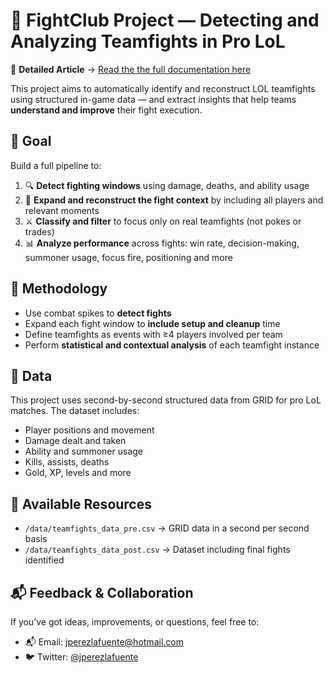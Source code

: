 # 🧠 FightClub Project — Detecting and Analyzing Teamfights in Pro LoL

📄 **Detailed Article** → [Read the the full documentation here](https://jperezlafuente.github.io/FightClub-project/)

This project aims to automatically identify and reconstruct LOL teamfights using structured in-game data — and extract insights that help teams **understand and improve** their fight execution.

## 🎯 Goal

Build a full pipeline to:

1. 🔍 **Detect fighting windows** using damage, deaths, and ability usage  
2. 🧠 **Expand and reconstruct the fight context** by including all players and relevant moments  
3. ⚔️ **Classify and filter** to focus only on real teamfights (not pokes or trades)  
4. 📊 **Analyze performance** across fights: win rate, decision-making, summoner usage, focus fire, positioning and more  

## 🧠 Methodology

- Use combat spikes to **detect fights**  
- Expand each fight window to **include setup and cleanup** time  
- Define teamfights as events with ≥4 players involved per team  
- Perform **statistical and contextual analysis** of each teamfight instance  

## 💾 Data

This project uses second-by-second structured data from GRID for pro LoL matches. The dataset includes:

- Player positions and movement  
- Damage dealt and taken  
- Ability and summoner usage  
- Kills, assists, deaths  
- Gold, XP, levels and more

## 🧾 Available Resources

- `/data/teamfights_data_pre.csv` → GRID data in a second per second basis
- `/data/teamfights_data_post.csv` → Dataset including final fights identified

## 📬 Feedback & Collaboration

If you’ve got ideas, improvements, or questions, feel free to:  
- 📬 Email: [jperezlafuente@hotmail.com](mailto:jperezlafuente@hotmail.com)  
- 🐦 Twitter: [@jperezlafuente](https://twitter.com/jperezlafuente)
